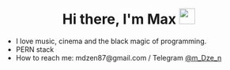 <h1 align="center">Hi there, I'm Max </a> 
<img src="https://github.com/blackcater/blackcater/raw/main/images/Hi.gif" height="32"/></h1>
 
 <ul>
 <li>I love music, cinema and the black magic of programming.</li>
 <li>PERN stack</li>
 <li>How to reach me: mdzen87@gmail.com / Telegram <a href='https://t.me/m_Dze_n'>@m_Dze_n</a></li>
</ul>
